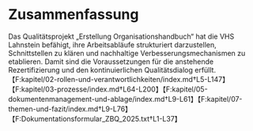 # Zusammenfassung

Das Qualitätsprojekt „Erstellung Organisationshandbuch“ hat die VHS Lahnstein befähigt, ihre Arbeitsabläufe strukturiert darzustellen, Schnittstellen zu klären und nachhaltige Verbesserungsmechanismen zu etablieren. Damit sind die Voraussetzungen für die anstehende Rezertifizierung und den kontinuierlichen Qualitätsdialog erfüllt.【F:kapitel/02-rollen-und-verantwortlichkeiten/index.md†L5-L147】【F:kapitel/03-prozesse/index.md†L64-L200】【F:kapitel/05-dokumentenmanagement-und-ablage/index.md†L9-L61】【F:kapitel/07-themen-und-fazit/index.md†L9-L76】【F:Dokumentationsformular_ZBQ_2025.txt†L1-L37】
